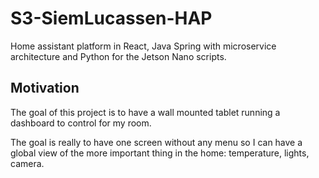 # S3-SiemLucassen-HAP
Home assistant platform in React, Java Spring with microservice architecture and Python for the Jetson Nano scripts.

## Motivation

The goal of this project is to have a wall mounted tablet running a dashboard to control for my room.

The goal is really to have one screen without any menu so I can have a global view of the more important thing in the home: temperature, lights, camera.
